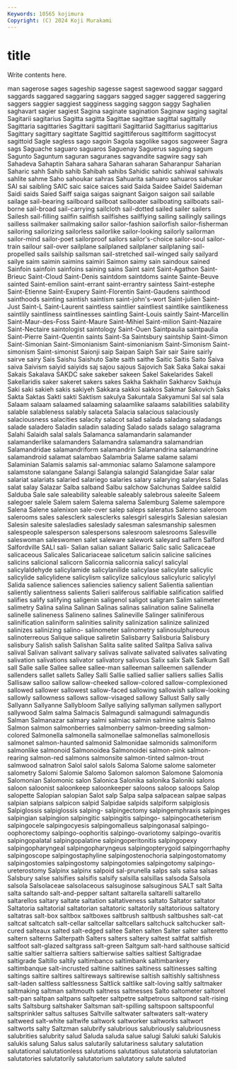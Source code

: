 ```yaml
---
Keywords: 10565 kojimura
Copyright: (C) 2024 Koji Murakami
---
```


# title

Write contents here.



man sagerose sages sageship sagesse sagest sagewood saggar
saggard saggards saggared saggaring saggars sagged sagger saggered saggering saggers
saggier saggiest sagginess sagging saggon saggy Saghalien saghavart sagier sagiest
Sagina saginate sagination Saginaw saging sagital Sagitarii sagitarius Sagitta sagitta
Sagittae sagittae sagittal sagittally Sagittaria sagittaries Sagittarii sagittarii Sagittariid Sagittarius
sagittarius Sagittary sagittary sagittate Sagittid sagittiferous sagittiform sagittocyst sagittoid Sagle
sagless sago sagoin Sagola sagolike sagos sagoweer Sagra sags Saguache
saguaro saguaros Saguenay Saguerus saguing sagum Sagunto Saguntum saguran saguranes
sagvandite sagwire sagy sah Sahadeva Sahaptin Sahara sahara Saharan saharan
Saharanpur Saharian Saharic sahh Sahib sahib Sahibah sahibs Sahidic sahidic
sahiwal sahiwals sahlite sahme Saho sahoukar sahras Sahuarita sahuaro sahuaros
sahukar SAI sai saibling SAIC saic saice saices said Saida
Saidee Saidel Saideman Saidi saids Saied Saiff saiga saigas saignant
Saigon saigon sail sailable sailage sail-bearing sailboard sailboat sailboater sailboating
sailboats sail-borne sail-broad sail-carrying sailcloth sail-dotted sailed sailer sailers Sailesh
sail-filling sailfin sailfish sailfishes sailflying sailing sailingly sailings sailless sailmaker
sailmaking sailor sailor-fashion sailorfish sailor-fisherman sailoring sailorizing sailorless sailorlike sailor-looking
sailorly sailorman sailor-mind sailor-poet sailorproof sailors sailor's-choice sailor-soul sailor-train sailour
sail-over sailplane sailplaned sailplaner sailplaning sail-propelled sails sailship sailsman sail-stretched
sail-winged saily sailyard sailye saim saimin saimins saimiri Saimon saimy
sain saindoux sained Sainfoin sainfoin sainfoins saining sains Saint saint
Saint-Agathon Saint-Brieuc Saint-Cloud Saint-Denis saintdom saintdoms sainte Sainte-Beuve sainted Saint-emilion
saint-errant saint-errantry saintess Saint-estephe Saint-Etienne Saint-Exupery Saint-Florentin Saint-Gaudens sainthood sainthoods
sainting saintish saintism saint-john's-wort Saint-julien Saint-Just Saint-L Saint-Laurent saintless saintlier
saintliest saintlike saintlikeness saintlily saintliness saintlinesses saintling Saint-Louis saintly Saint-Marcellin
Saint-Maur-des-Foss Saint-Maure Saint-Mihiel Saint-milion Saint-Nazaire Saint-Nectaire saintologist saintology Saint-Ouen Saintpaulia
saintpaulia Saint-Pierre Saint-Quentin saints Saint-Sa Saintsbury saintship Saint-Simon Saint-Simonian Saint-Simonianism
Saint-simonianism Saint-Simonism Saint-simonism Saint-simonist Saionji saip Saipan Saiph Sair sair
Saire sairly sairve sairy Sais Saishu Saishuto Saite saith saithe
Saitic Saitis Saito Saiva saiva Saivism saiyid saiyids saj sajou
sajous Sajovich Sak Saka Sakai sakai Sakais Sakalava SAKDC sake
sakeber sakeen Sakel Sakelarides Sakell Sakellaridis saker sakeret sakers sakes
Sakha Sakhalin Sakharov Sakhuja Saki saki sakieh sakis sakiyeh Sakkara
sakkoi sakkos Sakmar Sakovich Saks Sakta Saktas Sakti sakti Saktism
sakulya Sakuntala Sakyamuni Sal sal sala Salaam salaam salaamed salaaming
salaamlike salaams salabilities salability salable salableness salably salaceta Salacia salacious
salaciously salaciousness salacities salacity salacot salad salada saladang saladangs salade
saladero Saladin saladin salading Salado salads salago salagrama Salahi Salaidh
salal salals Salamanca salamandarin salamander salamanderlike salamanders Salamandra salamandra salamandrian
Salamandridae salamandriform salamandrin Salamandrina salamandrine salamandroid salamat salambao Salambria Salame
salame salami Salaminian Salamis salamis sal-ammoniac salamo Salamone salampore salamstone
salangane Salangi Salangia salangid Salangidae Salar salar salariat salariats salaried
salariego salaries salary salarying salaryless Salas salat salay Salazar Salba
salband Salbu salchow Salchunas Saldee saldid Salduba Sale sale saleability
saleable saleably salebrous saleeite Saleem salegoer salele Salem salem Salema
salema Salemburg Saleme salempore Salena Salene salenixon sale-over salep saleps
saleratus Salerno saleroom salerooms sales salesclerk salesclerks salesgirl salesgirls Salesian
salesian Salesin salesite salesladies saleslady salesman salesmanship salesmen salespeople salesperson
salespersons salesroom salesrooms Salesville saleswoman saleswomen salet saleware salework saleyard
salfern Salford Salfordville SALI sali- Salian salian saliant Saliaric Salic
salic Salicaceae salicaceous Salicales Salicariaceae salicetum salicin salicine salicines salicins
salicional salicorn Salicornia salicornia salicyl salicylal salicylaldehyde salicylamide salicylanilide salicylase
salicylate salicylic salicylide salicylidene salicylism salicylize salicylous salicyluric salicylyl Salida
salience saliences saliencies saliency salient Salientia salientian saliently salientness salients
Salieri saliferous salifiable salification salified salifies salify salifying saligenin saligenol
saligot saligram Salim salimeter salimetry Salina salina Salinan Salinas salinas
salination saline Salinella salinelle salineness Salineno salines Salineville Salinger saliniferous
salinification saliniform salinities salinity salinization salinize salinized salinizes salinizing salino-
salinometer salinometry salinosulphureous salinoterreous Salique salique saliretin Salisbarry Salisburia Salisbury
salisbury Salish salish Salishan Salita salite salited Salitpa Saliva saliva
salival Salivan salivant salivary salivas salivate salivated salivates salivating salivation
salivations salivator salivatory salivous Salix salix Salk Salkum Sall sall
Salle salle Sallee sallee sallee-man salleeman salleemen sallender sallenders sallet
sallets Salley Salli Sallie sallied sallier salliers sallies Sallis Sallisaw
salloo sallow sallow-cheeked sallow-colored sallow-complexioned sallowed sallower sallowest sallow-faced sallowing
sallowish sallow-looking sallowly sallowness sallows sallow-visaged sallowy Sallust Sally sally
Sallyann Sallyanne Sallybloom Sallye sallying sallyman sallymen sallyport sallywood Salm
salma Salmacis Salmagundi salmagundi salmagundis Salman Salmanazar salmary salmi salmiac
salmin salmine salmis Salmo Salmon salmon salmonberries salmonberry salmon-breeding salmon-colored
Salmonella salmonella salmonellae salmonellas salmonellosis salmonet salmon-haunted salmonid Salmonidae salmonids
salmoniform salmonlike salmonoid Salmonoidea Salmonoidei salmon-pink salmon-rearing salmon-red salmons salmonsite
salmon-tinted salmon-trout salmwood salnatron Salol salol salols Saloma Salome salome
salometer salometry Salomi Salomie Salomo Salomon salomon Salomone Salomonia Salomonian
Salomonic salon Salonica Salonika salonika Saloniki salons saloon saloonist saloonkeep
saloonkeeper saloons saloop saloops Salop salopette Salopian salopian Salot salp
Salpa salpa salpacean salpae salpas salpian salpians salpicon salpid Salpidae
salpids salpiform salpiglosis Salpiglossis salpiglossis salping- salpingectomy salpingemphraxis salpinges salpingian
salpingion salpingitic salpingitis salpingo- salpingocatheterism salpingocele salpingocyesis salpingomalleus salpingonasal salpingo-oophorectomy
salpingo-oophoritis salpingo-ovariotomy salpingo-ovaritis salpingopalatal salpingopalatine salpingoperitonitis salpingopexy salpingopharyngeal salpingopharyngeus salpingopterygoid
salpingorrhaphy salpingoscope salpingostaphyline salpingostenochoria salpingostomatomy salpingostomies salpingostomy salpingotomies salpingotomy salpingo-ureterostomy
Salpinx salpinx salpoid sal-prunella salps sals salsa salsas Salsbury salse
salsifies salsifis salsify salsilla salsillas salsoda Salsola salsola Salsolaceae salsolaceous
salsuginose salsuginous SALT salt Salta salta saltando salt-and-pepper saltant saltarella
saltarelli saltarello saltarellos saltary saltate saltation saltativeness saltato Saltator saltator
Saltatoria saltatorial saltatorian saltatoric saltatorily saltatorious saltatory saltatras salt-box saltbox
saltboxes saltbrush saltbush saltbushes salt-cat saltcat saltcatch salt-cellar saltcellar saltcellars
saltchuck saltchucker salt-cured salteaux salted salt-edged saltee Salten salten Salter
salter salteretto saltern salterns Salterpath Salters salters saltery saltest saltfat
saltfish saltfoot salt-glazed saltgrass salt-green Saltgum salt-hard salthouse salticid saltie
saltier saltierra saltiers saltierwise salties saltiest Saltigradae saltigrade Saltillo saltily
saltimbanco saltimbank saltimbankery saltimbanque salt-incrusted saltine saltines saltiness saltinesses salting
saltings saltire saltires saltireways saltirewise saltish saltishly saltishness salt-laden saltless
saltlessness Saltlick saltlike salt-loving saltly saltmaker saltmaking saltman saltmouth saltness
saltnesses Salto saltometer saltorel salt-pan saltpan saltpans saltpeter saltpetre saltpetrous
saltpond salt-rising salts Saltsburg saltshaker Saltsman salt-spilling saltspoon saltspoonful saltsprinkler
saltus saltuses Saltville saltwater saltwaters salt-watery saltweed salt-white saltwife saltwork
saltworker saltworks saltwort saltworts salty Saltzman salubrify salubrious salubriously salubriousness
salubrities salubrity salud Saluda saluda salue salugi Saluki saluki Salukis
salukis salung Salus salus salutarily salutariness salutary salutation salutational salutationless
salutations salutatious salutatoria salutatorian salutatories salutatorily salutatorium salutatory salute saluted
